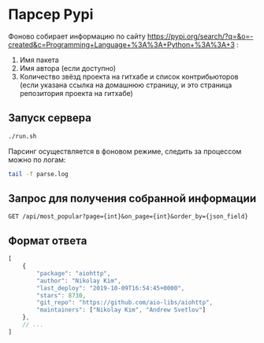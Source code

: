 # Парсер Pypi

Фоново собирает информацию по сайту https://pypi.org/search/?q=&o=-created&c=Programming+Language+%3A%3A+Python+%3A%3A+3 :

1. Имя пакета
2. Имя автора (если доступно)
2. Количество звёзд проекта на гитхабе и список контрибьюторов (если указана ссылка на домашнюю страницу, и это страница репозитория проекта на гитхабе)

## Запуск сервера

```bash
./run.sh
```

Парсинг осуществляется в фоновом режиме, следить за процессом можно по логам:

```bash
tail -f parse.log
```

## Запрос для получения собранной информации

```
GET /api/most_popular?page={int}&on_page={int}&order_by={json_field}
```

## Формат ответа

```javascript
[
    {
        "package": "aiohttp",
        "author": "Nikolay Kim",
        "last_deploy": "2019-10-09T16:54:45+0000",
        "stars": 8730,
        "git_repo": "https://github.com/aio-libs/aiohttp",
        "maintainers": ["Nikolay Kim", "Andrew Svetlov"]
    },
    // ...
]
```
